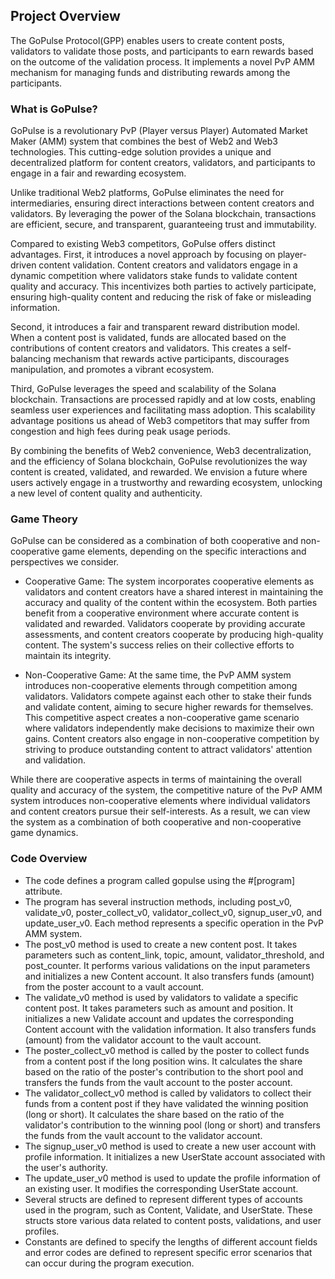 ## Project Overview

The GoPulse Protocol(GPP) enables users to create content posts, validators to validate those posts, and participants to earn rewards based on the outcome of the validation process. It implements a novel PvP AMM mechanism for managing funds and distributing rewards among the participants.

### What is GoPulse?

GoPulse is a revolutionary PvP (Player versus Player) Automated Market Maker (AMM) system that combines the best of Web2 and Web3 technologies. This cutting-edge solution provides a unique and decentralized platform for content creators, validators, and participants to engage in a fair and rewarding ecosystem.

Unlike traditional Web2 platforms, GoPulse eliminates the need for intermediaries, ensuring direct interactions between content creators and validators. By leveraging the power of the Solana blockchain, transactions are efficient, secure, and transparent, guaranteeing trust and immutability.

Compared to existing Web3 competitors, GoPulse offers distinct advantages. First, it introduces a novel approach by focusing on player-driven content validation. Content creators and validators engage in a dynamic competition where validators stake funds to validate content quality and accuracy. This incentivizes both parties to actively participate, ensuring high-quality content and reducing the risk of fake or misleading information.

Second, it introduces a fair and transparent reward distribution model. When a content post is validated, funds are allocated based on the contributions of content creators and validators. This creates a self-balancing mechanism that rewards active participants, discourages manipulation, and promotes a vibrant ecosystem.

Third, GoPulse leverages the speed and scalability of the Solana blockchain. Transactions are processed rapidly and at low costs, enabling seamless user experiences and facilitating mass adoption. This scalability advantage positions us ahead of Web3 competitors that may suffer from congestion and high fees during peak usage periods.

By combining the benefits of Web2 convenience, Web3 decentralization, and the efficiency of Solana blockchain, GoPulse revolutionizes the way content is created, validated, and rewarded. We envision a future where users actively engage in a trustworthy and rewarding ecosystem, unlocking a new level of content quality and authenticity.

### Game Theory

GoPulse can be considered as a combination of both cooperative and non-cooperative game elements, depending on the specific interactions and perspectives we consider.

* Cooperative Game: The system incorporates cooperative elements as validators and content creators have a shared interest in maintaining the accuracy and quality of the content within the ecosystem. Both parties benefit from a cooperative environment where accurate content is validated and rewarded. Validators cooperate by providing accurate assessments, and content creators cooperate by producing high-quality content. The system's success relies on their collective efforts to maintain its integrity.

* Non-Cooperative Game: At the same time, the PvP AMM system introduces non-cooperative elements through competition among validators. Validators compete against each other to stake their funds and validate content, aiming to secure higher rewards for themselves. This competitive aspect creates a non-cooperative game scenario where validators independently make decisions to maximize their own gains. Content creators also engage in non-cooperative competition by striving to produce outstanding content to attract validators' attention and validation.

While there are cooperative aspects in terms of maintaining the overall quality and accuracy of the system, the competitive nature of the PvP AMM system introduces non-cooperative elements where individual validators and content creators pursue their self-interests. As a result, we can view the system as a combination of both cooperative and non-cooperative game dynamics.

### Code Overview

* The code defines a program called gopulse using the #[program] attribute.
* The program has several instruction methods, including post_v0, validate_v0, poster_collect_v0, validator_collect_v0, signup_user_v0, and update_user_v0. Each method represents a specific operation in the PvP AMM system.
* The post_v0 method is used to create a new content post. It takes parameters such as content_link, topic, amount, validator_threshold, and post_counter. It performs various validations on the input parameters and initializes a new Content account. It also transfers funds (amount) from the poster account to a vault account.
* The validate_v0 method is used by validators to validate a specific content post. It takes parameters such as amount and position. It initializes a new Validate account and updates the corresponding Content account with the validation information. It also transfers funds (amount) from the validator account to the vault account.
* The poster_collect_v0 method is called by the poster to collect funds from a content post if the long position wins. It calculates the share based on the ratio of the poster's contribution to the short pool and transfers the funds from the vault account to the poster account.
* The validator_collect_v0 method is called by validators to collect their funds from a content post if they have validated the winning position (long or short). It calculates the share based on the ratio of the validator's contribution to the winning pool (long or short) and transfers the funds from the vault account to the validator account.
* The signup_user_v0 method is used to create a new user account with profile information. It initializes a new UserState account associated with the user's authority.
* The update_user_v0 method is used to update the profile information of an existing user. It modifies the corresponding UserState account.
* Several structs are defined to represent different types of accounts used in the program, such as Content, Validate, and UserState. These structs store various data related to content posts, validations, and user profiles.
* Constants are defined to specify the lengths of different account fields and error codes are defined to represent specific error scenarios that can occur during the program execution.